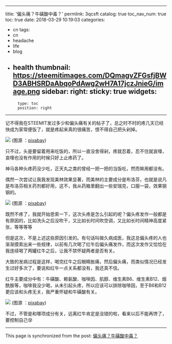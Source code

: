 
---
title: '偏头痛？牛磺酸中毒？'
permlink: 3qcsft
catalog: true
toc_nav_num: true
toc: true
date: 2018-03-29 10:19:03
categories:
- cn
tags:
- cn
- headache
- life
- blog
- health
thumbnail: https://steemitimages.com/DQmagvZFGsfjBWD3ABHSRDaAbqoPdAwg2wH7A17jczJnieG/image.png
sidebar:
    right:
        sticky: true
widgets:
    -
        type: toc
        position: right
---


记不得我在STEEMIT发过多少和偏头痛有关的帖子了，总之时不时的疼几天已经快成为家常便饭了，就是疼起来真的很痛苦，恨不得自己把头剁掉。

![](https://steemitimages.com/DQmagvZFGsfjBWD3ABHSRDaAbqoPdAwg2wH7A17jczJnieG/image.png)
(图源 ：[pixabay](https://pixabay.com))

只不过，头是要留着用来吃饭的，所以一直没舍得剁，疼就忍着，忍不住就哀嚎，哀嚎也没有作用的时候只好上止疼药了。

神马各种头疼药没少吃，正天丸之类的曾经一把一把的当饭吃，然而嘛用都没有。

偶然一次尝试让我我发现美林效果显著，而美林的主要成分是布洛芬，也就是说凡是布洛芬相关药剂都好用，这不，我从药箱里翻出一些安瑞克，口服一袋，效果钢钢的。

![](https://steemitimages.com/DQmNS64JtQRadxPsNncBgoXou3ibC2ySB69GkymKmWXwgwG/image.png)
(图源 ：[pixabay](https://pixabay.com))

既然不疼了，我就开始思索一下，这次头疼是怎么引起的呢？偏头疼发作一般都是有原因的，比如洗头之后没吹干，又比如长时间吹空调，又比如长时间精神高度紧张，等等等等

但是这次，不是上述这些原因引发的。有句话叫做久病成医，我这总偏头疼的人也渐渐摸索出来一些规律，以前有几次喝了红牛后偏头痛发作，而这次发作又恰恰在我连续喝了两罐红牛之后，让我不禁怀疑两者是否有关。

大致的发病过程是这样，喝完红牛之后眼睛胀痛，然后偏头痛，而类似情况已经发生过好多次了，要说和红牛一点关系都没有，我还真不信。

红牛主要成分中有：牛磺酸、赖氨酸、咖啡因、肌醇、维生素B6、维生素B12、烟酰胺等，咖啡我没少喝，从未引起头疼，所以应该可以排除咖啡因，至于B6和B12更应该和头疼无关，我严重怀疑和牛磺酸有关。

![](https://steemitimages.com/DQmcVQNgxmnQierEGCfeaTrY3oBougKrSkPTHcfQCJhBCRn/image.png)
(图源 ：[pixabay](https://pixabay.com))

不过，不管是和哪项成分有关，远离红牛肯定是没错的啦，看来以后不能再馋了，要控制自己😰

- - -

This page is synchronized from the post: [偏头痛？牛磺酸中毒？](https://steemit.com/@oflyhigh/3qcsft)
